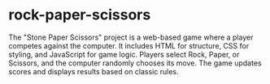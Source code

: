 # rock-paper-scissors
The "Stone Paper Scissors" project is a web-based game where a player competes against the computer. It includes HTML for structure, CSS for styling, and JavaScript for game logic. Players select Rock, Paper, or Scissors, and the computer randomly chooses its move. The game updates scores and displays results based on classic rules.
